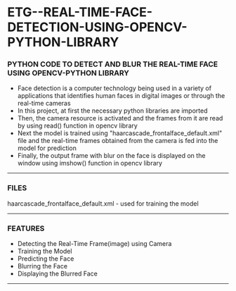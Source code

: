 # ETG--REAL-TIME-FACE-DETECTION-USING-OPENCV-PYTHON-LIBRARY

### PYTHON CODE TO DETECT AND BLUR THE REAL-TIME FACE USING OPENCV-PYTHON LIBRARY

- Face detection is a computer technology being used in a variety of applications that identifies human faces in digital images or through the real-time cameras
- In this project, at first the necessary python libraries are imported
- Then, the camera resource is activated and the frames from it are read by using read() function in opencv library
- Next the model is trained using "haarcascade_frontalface_default.xml" file and the real-time frames obtained from the camera is fed into the model for prediction
- Finally, the output frame with blur on the face is displayed on the window using imshow() function in opencv library

-----

### FILES

haarcascade_frontalface_default.xml - used for training the model

-----

### FEATURES

- Detecting the Real-Time Frame(image) using Camera
- Training the Model
- Predicting the Face 
- Blurring the Face
- Displaying the Blurred Face

-----
